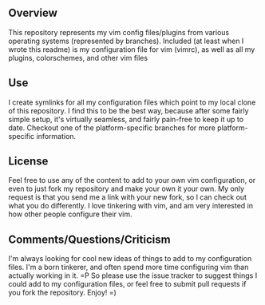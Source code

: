 Overview
--------

This repository represents my vim config files/plugins from various operating
systems (represented by branches).  Included (at least when I wrote this readme)
is my configuration file for vim (vimrc), as well as all my plugins,
colorschemes, and other vim files

Use
---

I create symlinks for all my configuration files which point to my local clone
of this repository.  I find this to be the best way, because after some fairly
simple setup, it's virtually seamless, and fairly pain-free to keep it up to
date.  Checkout one of the platform-specific branches for more platform-specific
information.

License
-------

Feel free to use any of the content to add to your own vim configuration, or even
to just fork my repository and make your own it your own.  My only request is
that you send me a link with your new fork, so I can check out what you do
differently.  I love tinkering with vim, and am very interested in how other
people configure their vim.

Comments/Questions/Criticism
----------------------------

I'm always looking for cool new ideas of things to add to my configuration
files.  I'm a born tinkerer, and often spend more time configuring vim than
actually working in it.  =P  So please use the issue tracker to suggest things I
could add to my configuration files, or feel free to submit pull requests if you
fork the repository.  Enjoy!  =)
